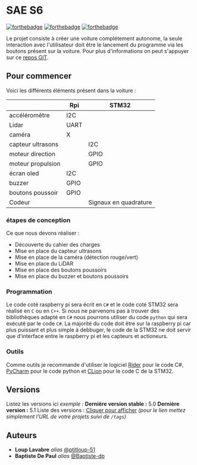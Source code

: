 # SAE S6
[![forthebadge](https://forthebadge.com/images/badges/made-with-c-sharp.svg)](https://forthebadge.com)
[![forthebadge](https://forthebadge.com/images/badges/made-with-python.svg)](https://forthebadge.com)
[![forthebadge](https://forthebadge.com/images/badges/made-with-c.svg)](https://forthebadge.com)

Le projet consiste à créer une voiture complétement autonome, la seule interaction avec l'utilisateur doit être le lancement du programme via les boutons présent sur la voiture.
Pour plus d'informations on peut s'appuyer sur ce [repos GIT](https://github.com/ajuton-ens/CourseVoituresAutonomesSaclay).

## Pour commencer

Voici les différents éléments présent dans la voiture :

|                   | Rpi  | STM32                 |
|-------------------|------|-----------------------|
| accéléromètre     | I2C  |                       |
| Lidar             | UART |                       |
| caméra            | X    |                       |
| capteur ultrasons |      | I2C                   |
| moteur direction  |      | GPIO                  |
| moteur propulsion |      | GPIO                  |
| écran oled        | I2C  |                       |
| buzzer            | GPIO |                       |
| boutons poussoir  | GPIO |                       |
| Codeur            |      | Signaux en quadrature |


### étapes de conception

Ce que nous devons réaliser :

- Découverte du cahier des charges
- Mise en place du capteur ultrasons
- Mise en place de la caméra (détection rouge/vert)
- Mise en place du LiDAR
- Mise en place des boutons poussoirs
- Mise en place du buzzer et boutons poussoirs

### Programmation
Le code coté raspberry pi sera écrit en `C#` et le code coté STM32 sera réalisé en `C` ou en `C++`. 
Si nous ne parvenons pas à trouver des bibliothèques adapté en `C#` nous pourrons utiliser du code `python` qui sera exécuté par le code `C#`.
La majorité du code doit être sur la raspberry pi car plus puissant et plus simple à debbuger, le code de la STM32 ne doit servir que d'interface entre le raspberry pi et les capteurs et actioneurs.
### Outils

Comme outils je recommande d'utiliser le logiciel [Rider](https://www.jetbrains.com/fr-fr/rider/) pour le code C#, [PyCharm](https://www.jetbrains.com/fr-fr/pycharm/) pour le code python et [CLion](https://www.jetbrains.com/fr-fr/clion/) pour le code C de la STM32.



## Versions
Listez les versions ici 
_exemple :_
**Dernière version stable :** 5.0
**Dernière version :** 5.1
Liste des versions : [Cliquer pour afficher](https://github.com/your/project-name/tags)
_(pour le lien mettez simplement l'URL de votre projets suivi de ``/tags``)_

## Auteurs
* **Loup Lavabre** _alias_ [@ptitloup-51](https://github.com/ptitloup-51)
* **Baptiste De Paul** _alias_ [@Baptiste-dp](https://github.com/Baptiste-dp)
